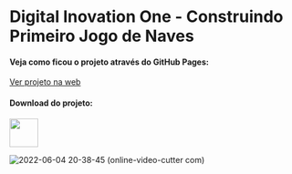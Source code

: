 # Digital Inovation One - Construindo Primeiro Jogo de Naves

#### Veja como ficou o projeto através do GitHub Pages: <br/>
<a href="https://brunorodsilva.github.io/construindo-primeiro-jogo-de-naves/)" target="_blank" rel="noopener noreferrer">Ver projeto na web</a> </br>

#### Download do projeto: <br/>
<a href="https://github.com/brunorodsilva/construindo-primeiro-jogo-de-naves/archive/refs/heads/main.zip"><img src="https://i.imgur.com/lgr58uU.png" width="50px"></a>

![2022-06-04 20-38-45 (online-video-cutter com)](https://user-images.githubusercontent.com/84951280/172029359-e6c9b8d4-7579-4b5f-9672-b9015beea032.gif)

